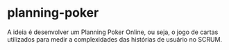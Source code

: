 # planning-poker
A ideia é desenvolver um Planning Poker Online, ou seja, o jogo de cartas utilizados para medir a complexidades das histórias de usuário no SCRUM. 

